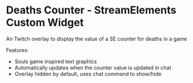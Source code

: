 # Deaths Counter - StreamElements Custom Widget

An Twitch overlay to display the value of a SE counter for deaths in a game

Features:
- Souls game inspired text graphics
- Automatically updates when the counter value is updated in chat
- Overlay hidden by default, uses chat command to show/hide
